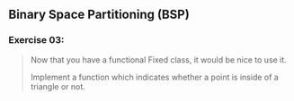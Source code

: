 ## Binary Space Partitioning (BSP)
### Exercise 03:
> Now that you have a functional Fixed class, it would be nice to use it.
> 
> Implement a function which indicates whether a point is inside of a triangle or not.